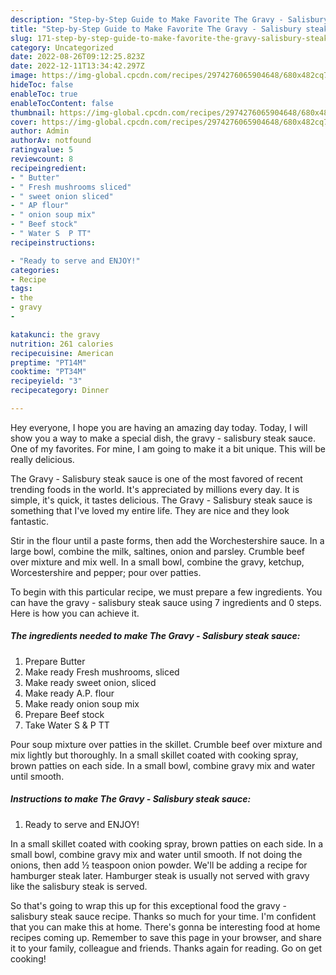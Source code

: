 ```yaml
---
description: "Step-by-Step Guide to Make Favorite The Gravy - Salisbury steak sauce"
title: "Step-by-Step Guide to Make Favorite The Gravy - Salisbury steak sauce"
slug: 171-step-by-step-guide-to-make-favorite-the-gravy-salisbury-steak-sauce
category: Uncategorized
date: 2022-08-26T09:12:25.823Z
date: 2022-12-11T13:34:42.297Z
image: https://img-global.cpcdn.com/recipes/2974276065904648/680x482cq70/the-gravy-salisbury-steak-sauce-recipe-main-photo.jpg
hideToc: false
enableToc: true
enableTocContent: false
thumbnail: https://img-global.cpcdn.com/recipes/2974276065904648/680x482cq70/the-gravy-salisbury-steak-sauce-recipe-main-photo.jpg
cover: https://img-global.cpcdn.com/recipes/2974276065904648/680x482cq70/the-gravy-salisbury-steak-sauce-recipe-main-photo.jpg
author: Admin
authorAv: notfound
ratingvalue: 5
reviewcount: 8
recipeingredient:
- " Butter"
- " Fresh mushrooms sliced"
- " sweet onion sliced"
- " AP flour"
- " onion soup mix"
- " Beef stock"
- " Water S  P TT"
recipeinstructions:

- "Ready to serve and ENJOY!"
categories:
- Recipe
tags:
- the
- gravy
- 

katakunci: the gravy  
nutrition: 261 calories
recipecuisine: American
preptime: "PT14M"
cooktime: "PT34M"
recipeyield: "3"
recipecategory: Dinner

---
```



Hey everyone, I hope you are having an amazing day today. Today, I will show you a way to make a special dish, the gravy - salisbury steak sauce. One of my favorites. For mine, I am going to make it a bit unique. This will be really delicious.

The Gravy - Salisbury steak sauce is one of the most favored of recent trending foods in the world. It's appreciated by millions every day. It is simple, it's quick, it tastes delicious. The Gravy - Salisbury steak sauce is something that I've loved my entire life. They are nice and they look fantastic.

Stir in the flour until a paste forms, then add the Worchestershire sauce. In a large bowl, combine the milk, saltines, onion and parsley. Crumble beef over mixture and mix well. In a small bowl, combine the gravy, ketchup, Worcestershire and pepper; pour over patties.


To begin with this particular recipe, we must prepare a few ingredients. You can have the gravy - salisbury steak sauce using 7 ingredients and 0 steps. Here is how you can achieve it.

<!--inarticleads1-->

##### The ingredients needed to make The Gravy - Salisbury steak sauce:

1. Prepare  Butter
1. Make ready  Fresh mushrooms, sliced
1. Make ready  sweet onion, sliced
1. Make ready  A.P. flour
1. Make ready  onion soup mix
1. Prepare  Beef stock
1. Take  Water S &amp; P TT


Pour soup mixture over patties in the skillet. Crumble beef over mixture and mix lightly but thoroughly. In a small skillet coated with cooking spray, brown patties on each side. In a small bowl, combine gravy mix and water until smooth. 

<!--inarticleads2-->

##### Instructions to make The Gravy - Salisbury steak sauce:


1. Ready to serve and ENJOY!

In a small skillet coated with cooking spray, brown patties on each side. In a small bowl, combine gravy mix and water until smooth. If not doing the onions, then add ½ teaspoon onion powder. We&#39;ll be adding a recipe for hamburger steak later. Hamburger steak is usually not served with gravy like the salisbury steak is served. 

So that's going to wrap this up for this exceptional food the gravy - salisbury steak sauce recipe. Thanks so much for your time. I'm confident that you can make this at home. There's gonna be interesting food at home recipes coming up. Remember to save this page in your browser, and share it to your family, colleague and friends. Thanks again for reading. Go on get cooking!
